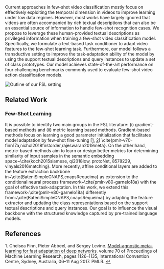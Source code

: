 
<!-- You can use the [editor on GitHub](https://github.com/ojedaf/tnt_site/edit/gh-pages/index.md) to maintain and preview the content for your website in Markdown files.

Whenever you commit to this repository, GitHub Pages will run [Jekyll](https://jekyllrb.com/) to rebuild the pages in your site, from the content in your Markdown files. -->

Current approaches in few-shot video classification mostly focus on effectively exploiting the temporal dimension in videos to improve learning under low data regimes. However, most works have largely ignored that videos are often accompanied by rich textual descriptions that can also be an essential source of information to handle few-shot recognition cases. We propose to leverage these human-provided textual descriptions as privileged information when training a few-shot video classification model. Specifically, we formulate a text-based task conditioner to adapt video features to the few-shot learning task. Furthermore, our model follows a transductive setting to improve the task-adaptation ability of the model by using the support textual descriptions and query instances to update a set of class prototypes. Our model achieves state-of-the-art performance on four challenging benchmarks commonly used to evaluate few-shot video action classification models.

![Outline of our FSL setting](/tnt_site/imgs/teaser_fig.png)

## Related Work

### Few-Shot Learning

It is possible to identify two main groups in the FSL literature: (i) gradient-based methods and (ii) metric learning based methods. Gradient-based methods focus on learning a good parameter initialization that facilitates model adaptation by few-shot fine-tuning [<a id="footnote-1-ref" href="#footnote-1" title="link to footnote">1</a>, <a id="footnote-2-ref" href="#footnote-2" title="link to footnote">2</a>] \cite{pmlr-v70-finn17a,nichol2018firstorder,rajeswaran2019meta}. On the other hand, metric-based methods aim to learn or design better metrics for determining similarity of input samples in the semantic embedding space~\cite{koch2015siamese, qi2018low, protoNet, 8578229, vinyals2016matching}. More recently, affine conditional layers are added to the feature extraction backbone in~\cite{BateniSimpleCNAPS,cnapsRequeima} as extension to the conditional neural process framework~\cite{pmlr-v80-garnelo18a} with the goal of effective task-adaptation. In this work, we extend this framework~\cite{pmlr-v80-garnelo18a} differently from~\cite{BateniSimpleCNAPS,cnapsRequeima} by adapting the feature extractor and updating the class representations based on the support textual descriptions and query instances. Our goal is to influence the visual backbone with the structured knowledge captured by pre-trained language models.

## References

<p id="footnote-1">
   1. Chelsea Finn, Pieter Abbeel, and Sergey Levine. <a href="http://proceedings.mlr.press/v70/finn17a.html" title="link to footnote">Model-agnostic meta-learning for fast adaptation of deep networks</a>. volume 70 of Proceedings of Machine Learning Research, pages 1126–1135, International Convention Centre, Sydney, Australia, 06–11 Aug 2017. PMLR.
      <a href="#footnote-1-ref" title="return to text">&#8617;</a> 
</p>
<!-- Markdown is a lightweight and easy-to-use syntax for styling your writing. It includes conventions for

<p id="footnote-2">
   2. Alex Nichol, Joshua Achiam, and John Schulman. <a href="https://arxiv.org/abs/1803.02999" title="link to footnote">On first-order meta-learning algorithms</a>, 2018.
      <a href="#footnote-2-ref" title="return to text">&#8617;</a> 
</p>
<!-- Markdown is a lightweight and easy-to-use syntax for styling your writing. It includes conventions for
 , .

```markdown
Syntax highlighted code block

# Header 1
## Header 2
### Header 3

- Bulleted
- List

1. Numbered
2. List

**Bold** and _Italic_ and `Code` text

[Link](url) and ![Image](src)
```

For more details see [Basic writing and formatting syntax](https://docs.github.com/en/github/writing-on-github/getting-started-with-writing-and-formatting-on-github/basic-writing-and-formatting-syntax).

## Jekyll Themes

Your Pages site will use the layout and styles from the Jekyll theme you have selected in your [repository settings](https://github.com/ojedaf/tnt_site/settings/pages). The name of this theme is saved in the Jekyll `_config.yml` configuration file.

## Support or Contact

Having trouble with Pages? Check out our [documentation](https://docs.github.com/categories/github-pages-basics/) or [contact support](https://support.github.com/contact) and we’ll help you sort it out.
 -->
